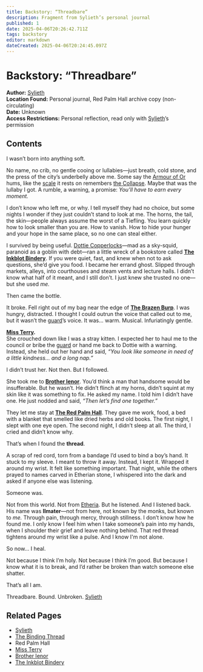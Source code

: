 ```yaml
---
title: Backstory: “Threadbare”
description: Fragment from Sylieth’s personal journal
published: 1
date: 2025-04-06T20:26:42.711Z
tags: backstory
editor: markdown
dateCreated: 2025-04-06T20:24:45.097Z
---
```


# Backstory: “Threadbare”

**Author:** [Sylieth](/being/character/sylieth.md)  
**Location Found:** Personal journal, Red Palm Hall archive copy (non-circulating)  
**Date:** Unknown  
**Access Restrictions:** Personal reflection, read only with [Sylieth](/being/character/sylieth.md)’s permission  

## Contents

I wasn’t born into anything soft.

No name, no crib, no gentle cooing or lullabies—just breath, cold stone, and the press of the city’s underbelly above me. Some say the [Armour of Or](/location/scale/armour-of-or.md) hums, like the [scale](/location/scale.md) it rests on remembers [the Collapse](/structure/chronological/event/the-collapse.md). Maybe that was the lullaby I got. A rumble, a warning, a promise: *You’ll have to earn every moment.*

I don’t know who left me, or why. I tell myself they had no choice, but some nights I wonder if they just couldn’t stand to look at me. The horns, the tail, the skin—people always assume the worst of a Tiefling. You learn quickly how to look smaller than you are. How to vanish. How to hide your hunger and your hope in the same place, so no one can steal either.

I survived by being useful. [Dottie Copperlocks](/location/settlement/city/city-of-or/local/dottie-copperlocks.md)—mad as a sky-squid, paranoid as a goblin with debt—ran a little wreck of a bookstore called **[The Inkblot Bindery](/location/settlement/city/city-of-or/shop/the-inkblot-bindery.md)**. If you were quiet, fast, and knew when not to ask questions, she’d give you food. I became her errand ghost. Slipped through markets, alleys, into courthouses and steam vents and lecture halls. I didn’t know what half of it meant, and I still don’t. I just knew she trusted no one—but she used *me.*

Then came the bottle.

It broke. Fell right out of my bag near the edge of **[The Brazen Burp](/location/settlement/city/city-of-or/shop/the-brazen-burp.md)**. I was hungry, distracted. I thought I could outrun the voice that called out to me, but it wasn’t the [guard](/location/settlement/city/city-of-or/guard.md)’s voice. It was… warm. Musical. Infuriatingly gentle.

**[Miss Terry](/being/character/miss-terry.md).**  
She crouched down like I was a stray kitten. I expected her to haul me to the council or bribe the [guard](/location/settlement/city/city-of-or/guard.md) or hand me back to Dottie with a warning. Instead, she held out her hand and said, *“You look like someone in need of a little kindness… and a long nap.”*

I didn’t trust her. Not then. But I followed.

She took me to **[Brother Ienor](/location/settlement/city/city-of-or/shop/the-red-palm-hall/brother-ienor.md)**. You’d think a man that handsome would be insufferable. But he wasn’t. He didn’t flinch at my horns, didn’t squint at my skin like it was something to fix. He asked my name. I told him I didn’t have one. He just nodded and said, *“Then let’s find one together.”*

They let me stay at **[The Red Palm Hall](/location/settlement/city/city-of-or/shop/the-red-palm-hall.md)**. They gave me work, food, a bed with a blanket that smelled like dried herbs and old books. The first night, I slept with one eye open. The second night, I didn’t sleep at all. The third, I cried and didn’t know why.

That’s when I found the **thread**.

A scrap of red cord, torn from a bandage I’d used to bind a boy’s hand. It stuck to my sleeve. I meant to throw it away. Instead, I kept it. Wrapped it around my wrist. It felt like something important. That night, while the others prayed to names carved in Etherian stone, I whispered into the dark and asked if anyone else was listening.

Someone was.

Not from this world. Not from [Etheria](/etheria.md). But he listened. And I listened back. His name was **Ilmater**—not from here, not known by the monks, but known to *me.* Through pain, through mercy, through stillness. I don’t know how he found me. I only know I feel him when I take someone’s pain into my hands, when I shoulder their grief and leave nothing behind. That red thread tightens around my wrist like a pulse. And I know I'm not alone.

So now… I heal.

Not because I think I’m holy. Not because I think I’m good. But because I know what it is to break, and I’d rather be broken than watch someone else shatter.

That’s all I am.

Threadbare. Bound. Unbroken.
[Sylieth](/being/character/sylieth.md)

## Related Pages
- [Sylieth](/being/character/sylieth.md)  
- [The Binding Thread](/being/character/sylieth/the-binding-thread.md)  
- Red Palm Hall  
- [Miss Terry](/being/character/miss-terry.md)  
- [Brother Ienor](/location/settlement/city/city-of-or/shop/the-red-palm-hall/brother-ienor.md)  
- [The Inkblot Bindery](/location/settlement/city/city-of-or/shop/the-inkblot-bindery.md)
